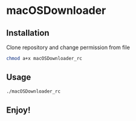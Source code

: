 # macOSDownloader

## Installation

Clone repository and change permission from file

```bash
chmod a+x macOSDownloader_rc
```

## Usage

```bash
./macOSDownloader_rc
```

## Enjoy!
